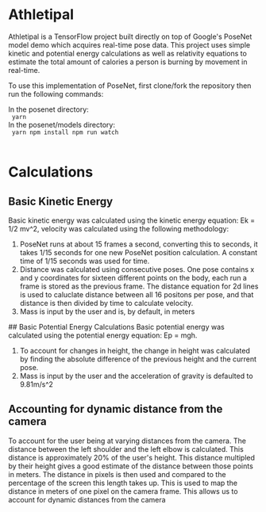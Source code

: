 # Athletipal

Athletipal is a TensorFlow project built directly on top of Google's PoseNet model demo which acquires real-time pose data. This project uses simple kinetic and potential energy calculations as well as relativity equations to estimate the total amount of calories a person is burning by movement in real-time.

To use this implementation of PoseNet, first clone/fork the repository then run the following commands:

In the posenet directory:
<br>
<code>
yarn
</code>
<br>
In the posenet/models directory:
<br>
<code>
yarn npm install npm run watch
</code>
<br>

# Calculations

## Basic Kinetic Energy
Basic kinetic energy was calculated using the kinetic energy equation: Ek = 1/2 mv^2, velocity was calculated using the following methodology: 
<ol>
<li> PoseNet runs at about 15 frames a second, converting this to seconds, it takes 1/15 seconds for one new PoseNet position calculation. A constant time of 1/15 seconds was used for time. </li>
<li> Distance was calculated using consecutive poses. One pose contains x and y coordinates for sixteen different points on the body, each run a frame is stored as the previous frame. The distance equation for 2d lines is used to caluclate distance between all 16 positons per pose, and that distance is then divided by time to calculate velocity. 
 </li>
  <li> Mass is input by the user and is, by default, in meters </li>
</ol>
## Basic Potential Energy Calculations
Basic potential energy was calculated using the potential energy equation: Ep = mgh. 
<ol>
<li> To account for changes in height, the change in height was calculated by finding the absolute difference of the previous height and the current pose. </li>
 <li> Mass is input by the user and the acceleration of gravity is defaulted to 9.81m/s^2 </li>
 </ol>

## Accounting for dynamic distance from the camera
To account for the user being at varying distances from the camera. The distance between the left shoulder and the left elbow is calculated. This distance is approximately 20% of the user's height. This distance multipled by their height gives a good estimate of the distance between those points in meters. The distance in pixels is then used and compared to the percentage of the screen this length takes up. This is used to map the distance in meters of one pixel on the camera frame. This allows us to account for dynamic distances from the camera 
